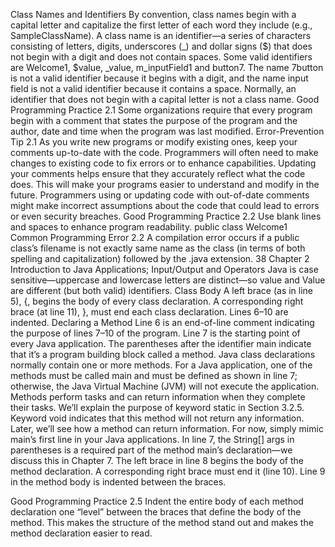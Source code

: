 Class Names and Identifiers
By convention, class names begin with a capital letter and capitalize the first letter of each
word they include (e.g., SampleClassName). A class name is an identifier—a series of characters consisting of letters, digits, underscores (_) and dollar signs ($) that does not begin
with a digit and does not contain spaces. Some valid identifiers are Welcome1, $value,
_value, m_inputField1 and button7. The name 7button is not a valid identifier because
it begins with a digit, and the name input field is not a valid identifier because it contains
a space. Normally, an identifier that does not begin with a capital letter is not a class name.
Good Programming Practice 2.1
Some organizations require that every program begin with a comment that states the purpose of the program and the author, date and time when the program was last modified.
Error-Prevention Tip 2.1
As you write new programs or modify existing ones, keep your comments up-to-date with
the code. Programmers will often need to make changes to existing code to fix errors or to
enhance capabilities. Updating your comments helps ensure that they accurately reflect
what the code does. This will make your programs easier to understand and modify in the
future. Programmers using or updating code with out-of-date comments might make incorrect assumptions about the code that could lead to errors or even security breaches.
Good Programming Practice 2.2
Use blank lines and spaces to enhance program readability.
public class Welcome1
Common Programming Error 2.2
A compilation error occurs if a public class’s filename is not exactly same name as the class
(in terms of both spelling and capitalization) followed by the .java extension.
38 Chapter 2 Introduction to Java Applications; Input/Output and Operators
Java is case sensitive—uppercase and lowercase letters are distinct—so value and Value
are different (but both valid) identifiers.
Class Body
A left brace (as in line 5), {, begins the body of every class declaration. A corresponding
right brace (at line 11), }, must end each class declaration. Lines 6–10 are indented.
Declaring a Method
Line 6
is an end-of-line comment indicating the purpose of lines 7–10 of the program. Line 7
is the starting point of every Java application. The parentheses after the identifier main indicate that it’s a program building block called a method. Java class declarations normally
contain one or more methods. For a Java application, one of the methods must be called
main and must be defined as shown in line 7; otherwise, the Java Virtual Machine (JVM)
will not execute the application. Methods perform tasks and can return information when
they complete their tasks. We’ll explain the purpose of keyword static in Section 3.2.5.
Keyword void indicates that this method will not return any information. Later, we’ll see
how a method can return information. For now, simply mimic main’s first line in your
Java applications. In line 7, the String[] args in parentheses is a required part of the
method main’s declaration—we discuss this in Chapter 7.
The left brace in line 8 begins the body of the method declaration. A corresponding
right brace must end it (line 10). Line 9 in the method body is indented between the
braces.

Good Programming Practice 2.5
Indent the entire body of each method declaration one “level” between the braces that define the body of the method. This makes the structure of the method stand out and makes
the method declaration easier to read.